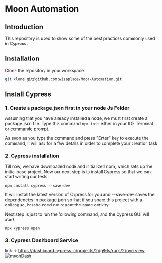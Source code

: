 # Moon Automation

## Introduction

This repository is used to show some of the best practices commonly used in Cypress.

## Installation

Clone the repository in your workspace
```bash
git clone git@github.com:wizaplace/Moon-Automation.git
```

## Install Cypress

### 1. Create a package.json first in your node Js Folder
Assuming that you have already installed a node, we must first create a package.json file.
Type this command `npm init` either in your IDE Terminal or commande prompt.

As soon as you type the command and press "Enter" key to execute the command, it will ask for a few details in order to complete your creation task

### 2. Cypress installation

Till now, we have downloaded node and initialized npm, which sets up the initial base project. Now our next step is to install Cypress so that we can start writing our tests.

`npm install cypress --save-dev`

It will install the latest version of Cypress for you and --save-dev saves the dependencies in package.json so that if you share this project with a colleague, he/she need not repeat the same activity.

Next step is just to run the following command, and the Cypress GUI will start:

`npx cypress open`

### 3. Cypress Dashboard Service
link -> https://dashboard.cypress.io/projects/2dg86s/runs/2/overview
![moonDash](https://user-images.githubusercontent.com/50830106/130757107-fa2bb157-ad32-4b23-935d-ea49183a4024.png)

